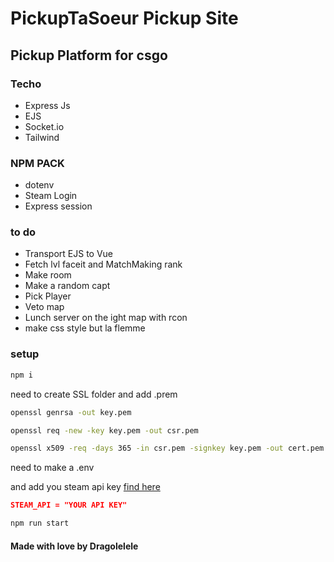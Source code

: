 # PickupTaSoeur Pickup Site

## Pickup Platform for csgo

### Techo

- Express Js
- EJS
- Socket.io
- Tailwind

### NPM PACK

- dotenv
- Steam Login
- Express session

### to do

- Transport EJS to Vue
- Fetch lvl faceit and MatchMaking rank
- Make room
- Make a random capt
- Pick Player
- Veto map
- Lunch server on the ight map with rcon
- make css style but la flemme

### setup

```bash
npm i
```

need to create SSL folder and add .prem

```bash
openssl genrsa -out key.pem

openssl req -new -key key.pem -out csr.pem

openssl x509 -req -days 365 -in csr.pem -signkey key.pem -out cert.pem
```

need to make a .env

and add you steam api key [find here](https://steamcommunity.com/dev/apikey)

```json
STEAM_API = "YOUR API KEY"
```

```bash
npm run start
```

#### Made with love by Dragolelele
